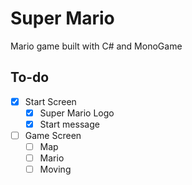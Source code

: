 # Super Mario

Mario game built with C# and MonoGame

## To-do

- [x] Start Screen
    - [x] Super Mario Logo
    - [x] Start message
- [ ] Game Screen
    - [ ] Map
    - [ ] Mario
    - [ ] Moving
